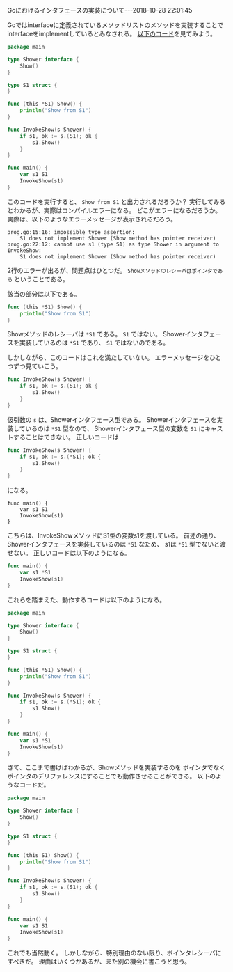 Goにおけるインタフェースの実装について---2018-10-28 22:01:45

Goではinterfaceに定義されているメソッドリストのメソッドを実装することで
interfaceをimplementしているとみなされる。
[以下のコード](https://play.golang.org/p/hVDGz3HJO_A)を見てみよう。

```go
package main

type Shower interface {
	Show()
}

type S1 struct {
}

func (this *S1) Show() {
	println("Show from S1")
}

func InvokeShow(s Shower) {
	if s1, ok := s.(S1); ok {
		s1.Show()
	}
}

func main() {
	var s1 S1
	InvokeShow(s1)
}
```

このコードを実行すると、 `Show from S1` と出力されるだろうか？
実行してみるとわかるが、実際はコンパイルエラーになる。
どこがエラーになるだろうか。
実際は、以下のようなエラーメッセージが表示されるだろう。

```
prog.go:15:16: impossible type assertion:
	S1 does not implement Shower (Show method has pointer receiver)
prog.go:22:12: cannot use s1 (type S1) as type Shower in argument to InvokeShow:
	S1 does not implement Shower (Show method has pointer receiver)
```

2行のエラーが出るが、問題点はひとつだ。
`Showメソッドのレシーバはポインタである` ということである。

該当の部分は以下である。

```go
func (this *S1) Show() {
	println("Show from S1")
}
```

Showメソッドのレシーバは `*S1` である。 `S1` ではない。
Showerインタフェースを実装しているのは `*S1` であり、 `S1` ではないのである。

しかしながら、このコードはこれを満たしていない。
エラーメッセージをひとつずつ見ていこう。

```go
func InvokeShow(s Shower) {
	if s1, ok := s.(S1); ok {
		s1.Show()
	}
}
```

仮引数の `s` は、Showerインタフェース型である。
Showerインタフェースを実装しているのは `*S1` 型なので、
Showerインタフェース型の変数を `S1` にキャストすることはできない。
正しいコードは

```go
func InvokeShow(s Shower) {
	if s1, ok := s.(*S1); ok {
		s1.Show()
	}
}
```

になる。

```
func main() {
	var s1 S1
	InvokeShow(s1)
}
```

こちらは、InvokeShowメソッドにS1型の変数s1を渡している。
前述の通り、Showerインタフェースを実装しているのは `*S1` なため、
s1は `*S1` 型でないと渡せない。
正しいコードは以下のようになる。

```go
func main() {
	var s1 *S1
	InvokeShow(s1)
}
```

これらを踏まえた、動作するコードは以下のようになる。

```go
package main

type Shower interface {
	Show()
}

type S1 struct {
}

func (this *S1) Show() {
	println("Show from S1")
}

func InvokeShow(s Shower) {
	if s1, ok := s.(*S1); ok {
		s1.Show()
	}
}

func main() {
	var s1 *S1
	InvokeShow(s1)
}
```

さて、ここまで書けばわかるが、Showメソッドを実装するのを
ポインタでなくポインタのデリファレンスにすることでも動作させることができる。
以下のようなコードだ。

```go
package main

type Shower interface {
	Show()
}

type S1 struct {
}

func (this S1) Show() {
	println("Show from S1")
}

func InvokeShow(s Shower) {
	if s1, ok := s.(S1); ok {
		s1.Show()
	}
}

func main() {
	var s1 S1
	InvokeShow(s1)
}
```

これでも当然動く。
しかしながら、特別理由のない限り、ポインタレシーバにすべきだ。
理由はいくつかあるが、また別の機会に書こうと思う。
